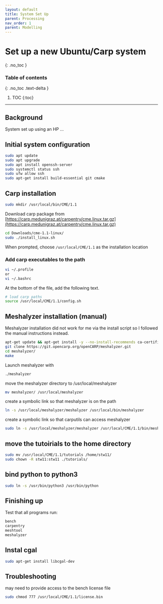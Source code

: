 ```yaml
---
layout: default
title: System Set Up
parent: Processing
nav_order: 1
parent: Modelling
---
```


# Set up a new Ubuntu/Carp system
{: .no_toc }

### Table of contents
{: .no_toc .text-delta }

1. TOC
{:toc}

---

## Background
System set up using an HP ...

## Initial system configuration
```bash
sudo apt update
sudo apt upgrade
sudo apt install openssh-server
sudo systemctl status ssh
sudo ufw allow ssh
sudo apt-get install build-essential git cmake
```

## Carp installation
```bash
sudo mkdir /usr/local/bin/CME/1.1
```
Download carp package from [https://carp.medunigraz.at/carpentry/cme.linux.tar.gz](https://carp.medunigraz.at/carpentry/cme.linux.tar.gz)

```bash
cd Downloads/cme-1.1-linux/
sudo ./install_linux.sh
```
When prompted, choose ```/usr/local/CME/1.1``` as the installation location

### Add carp executables to the path
```bash
vi ~/.profile
or
vi ~/.bashrc
```
At the bottom of the file, add the following text.
```bash
# load carp paths
source /usr/local/CME/1.1/config.sh
```

## Meshalyzer installation (manual)
Meshalyzer installation did not work for me via the install script so I followed the manual instructions instead.
```bash
apt-get update && apt-get install -y --no-install-recommends ca-certificates fluid freeglut3-dev g++ git libfltk1.3-dev libglew-dev libglu1-mesa-dev libpng-dev make
git clone https://git.opencarp.org/openCARP/meshalyzer.git
cd meshalyzer/
make
```

Launch meshalyzer with
```bash
./meshalyzer
```

move the meshalyzer directory to /usr/local/meshalyzer
```bash
mv meshalyzer/ /usr/local/meshalyzer
```

create a symbolic link so that meshalyzer is on the path
```bash
ln -s /usr/local/meshalyzer/meshalyzer /usr/local/bin/meshalyzer
```

create a symbolic link so that carputils can access meshalyzer
```bash
sudo ln -s /usr/local/meshalyzer/meshalyzer /usr/local/CME/1.1/bin/meshalyzer
```
## move the tutoirials to the home directory
```bash
sudo mv /usr/local/CME/1.1/tutorials /home/stw11/
sudo chown -R stw11:stw11 ./tutorials/
```

## bind python to python3
```bash
sudo ln -s /usr/bin/python3 /usr/bin/python
```

## Finishing up
Test that all programs run:
```bash
bench
carpentry
meshtool
meshalyzer
```

## Instal cgal
```bash
sudo apt-get install libcgal-dev
```

## Troubleshooting
may need to provide access to the bench license file
```bash
sudo chmod 777 /usr/local/CME/1.1/license.bin
```
